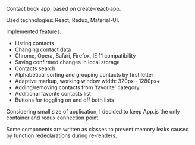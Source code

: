 Contact book app, based on create-react-app.

Used technologies: React, Redux, Material-UI.

Implemented features:
- Listing contacts
- Changing contact data
- Chrome, Opera, Safari, Firefox, IE 11 compatibility
- Saving confirmed changes in local storage
- Contacts search
- Alphabetical sorting and grouping contacts by first letter
- Adaptive markup, working window width: 320px - 1280px+
- Adding/removing contacts from 'favorite' category
- Additional favorite contacts list
- Buttons for toggling on and off both lists

Considering small size of application, I decided to keep App.js the only container and redux connection point.

Some components are written as classes to prevent memory leaks caused by function redeclarations during re-renders.
